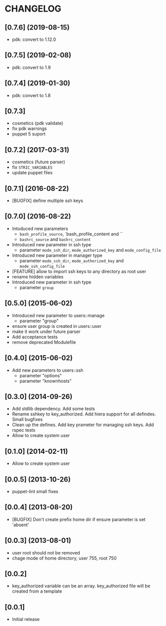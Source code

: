 # CHANGELOG

## [0.7.6] (2019-08-15)
* pdk: convert to 1.12.0

## [0.7.5] (2019-02-08)
* pdk: convert to 1.9

## [0.7.4] (2019-01-30)
* pdk: convert to 1.8

## [0.7.3]
* cosmetics (pdk validate)
* fix pdk warnings
* puppet 5 suport

## [0.7.2] (2017-03-31)
* cosmetics (future parser)
* fix `STRIC_VARIABLES`
* update puppet files

## [0.7.1] (2016-08-22)
* [BUGFIX] define multiple ssh keys

## [0.7.0] (2016-08-22)
* Intoduced new parameters
  * `bash_profile_source`, `bash_profile_content and ``
  * `bashrc_source` and `bashrc_content`
* Introduced new parameter in ssh type
  * parameter `mode_ssh_dir`, `mode_authorized_key` and `mode_config_file`
* Introduced new parameter in manager type
  * parameter `mode_ssh_dir`, `mode_authorized_key` and `mode_ssh_config_file`
* [FEATURE] allow to import ssh keys to any directory as root user
* rename hidden variables
* Introduced new parameter in ssh type
  * parameter `group`

## [0.5.0] (2015-06-02)
* Introduced new parameter to users::manage
  * parameter "group"
* ensure user group is created in users::user
* make it work under future parser
* Add acceptance tests
* remove deprecated Modulefile

## [0.4.0] (2015-06-02)
* Add new parameters to users::ssh
  * parameter "options"
  * parameter "knownhosts"

## [0.3.0] (2014-09-26)
* Add stdlib dependency. Add some tests
* Rename sshkey to key_authorized. Add hiera support for all defindes. Small bugfixes
* Clean up the defines. Add key prameter for managing ssh keys. Add rspec tests
* Allow to create system user

## [0.1.0] (2014-02-11)
* Allow to create system user

## [0.0.5] (2013-10-26)
* puppet-lint small fixes

## [0.0.4] (2013-08-20)
* [BUGFIX] Don't create prefix home dir if ensure parameter is set 'absent'

## [0.0.3] (2013-08-01)
* user root should not be removed
* chage mode of home directory, user 755, root 750

## [0.0.2]
* key_authorized variable can be an array. key_authorized file will be created from a template

## [0.0.1]
* Initial release

